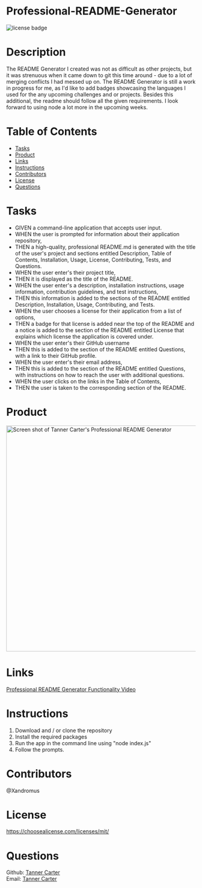 # Professional-README-Generator 
![license badge](https://img.shields.io/badge/license-MIT-brightgreen)


# Description

The README Generator I created was not as difficult as other projects, but it was strenuous when it came down to git this time around - due to a lot of merging conflicts I had messed up on.
The README Generator is still a work in progress for me, as I'd like to add badges showcasing the languages I used for the any upcoming challenges and or projects. Besides this additional, the readme should follow all the given requirements.
I look forward to using node a lot more in the upcoming weeks.

# Table of Contents
- [Tasks](#Tasks)
- [Product](#Product)
- [Links](#Links)
- [Instructions](#Instructions)
- [Contributors](#Contributors)
- [License](#license)
- [Questions](#questions)
  

# Tasks

- GIVEN a command-line application that accepts user input.
- WHEN the user is prompted for information about their application repository,
- THEN a high-quality, professional README.md is generated with the title of the user's project and sections entitled Description, Table of Contents, Installation, Usage, License, Contributing, Tests, and Questions.
- WHEN the user enter's their project title,
- THEN it is displayed as the title of the README.
- WHEN the user enter's a description, installation instructions, usage information, contribution guidelines, and test instructions,
- THEN this information is added to the sections of the README entitled Description, Installation, Usage, Contributing, and Tests.
- WHEN the user chooses a license for their application from a list of options,
- THEN a badge for that license is added near the top of the README and a notice is added to the section of the README entitled License that explains which license the application is covered under.
- WHEN the user enter's their GitHub username
- THEN this is added to the section of the README entitled Questions, with a link to their GitHub profile.
- WHEN the user enter's their email address,
- THEN this is added to the section of the README entitled Questions, with instructions on how to reach the user with additional questions.
- WHEN the user clicks on the links in the Table of Contents,
- THEN the user is taken to the corresponding section of the README.

# Product

<img src="https://user-images.githubusercontent.com/80929740/122713689-ebae8d80-d21a-11eb-994b-554b15863f1a.PNG" width="1000" height="600" alt="Screen shot of Tanner Carter's Professional README Generator"/>

# Links

[Professional README Generator Functionality Video](https://drive.google.com/file/d/15dvURdr7DPEYrqf7CUyqecsG4fbUs88C/view)

# Instructions

1. Download and / or clone the repository
2. Install the required packages
3. Run the app in the command line using "node index.js"
4. Follow the prompts.

# Contributors
@Xandromus

# License
https://choosealicense.com/licenses/mit/

# Questions

Github: [Tanner Carter](https://github.com/TannerCarter) </br>
Email: [Tanner Carter](Nottoday@gmail.com)
